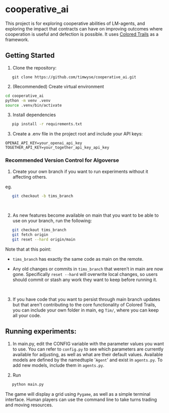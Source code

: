 # cooperative_ai

This project is for exploring cooperative abilities of LM-agents, and exploring the impact that contracts can have on improving outcomes where cooperation is useful and defection is possible. It uses [Colored Trails](https://coloredtrails.atlassian.net/wiki/spaces/coloredtrailshome/overview) as a framework.

## Getting Started

1. Clone the repository:
```
   git clone https://github.com/timwyse/cooperative_ai.git
   ```
2. (Recommended) Create virtual environment
```bash
cd cooperative_ai
python -m venv .venv
source .venv/bin/activate
```
3. Install dependencies

```bash
   pip install -r requirements.txt
```

3. Create a .env file in the project root and include your API keys:
```
OPENAI_API_KEY=your_openai_api_key
TOGETHER_API_KEY=your_together_api_key_api_key
```
### Recommended Version Control for Algoverse

1. Create your own branch if you want to run experiments without it affecting others.

eg. 
```bash
   git checkout -b tims_branch
```

<br>

2. As new features become available on main that you want to be able to use on your branch, run the following:
```bash
   git checkout tims_branch
   git fetch origin
   git reset --hard origin/main
```
Note that at this point:

 - ```tims_branch``` has exactly the same code as main on the remote.

 - Any old changes or commits in ```tims_branch``` that weren’t in main are now gone. Specifically ```reset --hard``` will overwrite local changes, so users should commit or stash any work they want to keep before running it. 
 
 <br>

3. If you have code that you want to persist through main branch updates but that aren't contributing to the core functionality of Colored Trails, you can include your own folder in main, eg ```Tim/```, where you can keep all your code. 

## Running experiments:
1. In main.py, edit the CONFIG variable with the parameter values you want to use. You can refer to ```config.py``` to see which parameters are currently available for adjusting, as well as what are their default values. Available models are defined by the namedtuple '`Agent`' and exist in ```agents.py```. To add new models, include them in ```agents.py```.

2. Run
```bash
   python main.py
   ```

The game will display a grid using ```Pygame```, as well as a simple terminal interface. Human players can use the command line to take turns trading and moving resources.
